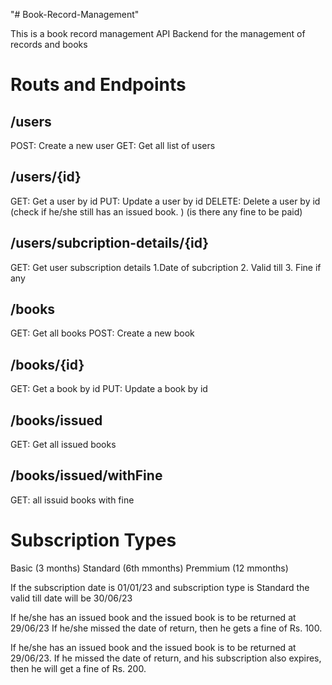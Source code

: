 "# Book-Record-Management" 

This is a book record management API Backend for the management of records and books

# Routs and Endpoints

## /users
 POST: Create a new user
 GET: Get all list of users


## /users/{id}
GET: Get a user by id
PUT: Update a user by id
DELETE: Delete a user by id (check if he/she still has an issued book. ) (is there any fine to be paid)


## /users/subcription-details/{id}
 
 GET: Get user subscription details
 1.Date of subcription
 2. Valid till
 3. Fine if any

## /books

GET: Get all books
POST: Create a new book

## /books/{id}

GET:  Get a book by id
PUT: Update a book by id

## /books/issued 
GET: Get all issued books

## /books/issued/withFine
GET: all issuid books with fine 


# Subscription Types
Basic (3 months)
Standard (6th mmonths)
Premmium (12 mmonths)

If the subscription date is 01/01/23
and subscription type is Standard
the valid till date will be 30/06/23

If he/she has an issued book and the issued book is to be returned at 29/06/23
If he/she missed the date of return, then he gets a fine of Rs. 100.

If he/she has an issued book and the issued book is to be returned at 29/06/23.
If he missed the date of return, and his subscription also expires, then he will get a fine of Rs. 200.